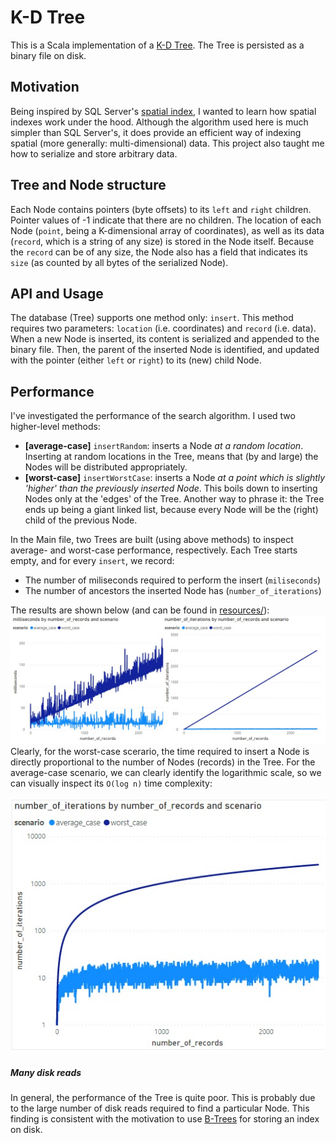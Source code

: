 # K-D Tree

This is a Scala implementation of a [K-D Tree](https://en.wikipedia.org/wiki/K-d_tree). The Tree is persisted as a binary file on disk.

## Motivation
Being inspired by SQL Server's [spatial index](https://docs.microsoft.com/en-us/sql/relational-databases/spatial/spatial-indexes-overview?view=sql-server-ver15#:~:text=SQL%20Server%20supports%20spatial%20data,such%20as%20geometry%20or%20geography.), I wanted to learn how spatial indexes work under the hood. Although the algorithm used here is much simpler than SQL Server's, it does provide an efficient way of indexing spatial (more generally: multi-dimensional) data. This project also taught me how to serialize and store arbitrary data.

## Tree and Node structure
Each Node contains pointers (byte offsets) to its `left` and `right` children. Pointer values of -1 indicate that there are no children. The location of each Node (`point`, being a K-dimensional array of coordinates), as well as its data (`record`, which is a string of any size) is stored in the Node itself. Because the `record` can be of any size, the Node also has a field that indicates its `size` (as counted by all bytes of the serialized Node). 

## API and Usage 
The database (Tree) supports one method only: `insert`. This method requires two parameters: `location` (i.e. coordinates) and `record` (i.e. data). When a new Node is inserted, its content is serialized and appended to the binary file. Then, the parent of the inserted Node is identified, and updated with the pointer (either `left` or `right`) to its (new) child Node.

## Performance
I've investigated the performance of the search algorithm. I used two higher-level methods:
- **[average-case]** `insertRandom`: inserts a Node _at a random location_. Inserting at random locations in the Tree, means that (by and large) the Nodes will be distributed appropriately.
- **[worst-case]** `insertWorstCase`: inserts a Node _at a point which is slightly 'higher' than the previously inserted Node_. This boils down to inserting Nodes only at the 'edges' of the Tree. Another way to phrase it: the Tree ends up being a giant linked list, because every Node will be the (right) child of the previous Node.  

In the Main file, two Trees are built (using above methods) to inspect average- and worst-case performance, respectively. Each Tree starts empty, and for every `insert`, we record:
- The number of miliseconds required to perform the insert (`miliseconds`)
- The number of ancestors the inserted Node has (`number_of_iterations`)  

The results are shown below (and can be found in [resources/](resources/)):
![compare](resources/average_vs_worst_case.jpg)
Clearly, for the worst-case scerario, the time required to insert a Node is directly proportional to the number of Nodes (records) in the Tree. For the average-case scenario, we can clearly identify the logarithmic scale, so we can visually inspect its `O(log n)` time complexity:

![log_scale](resources/log_scale.jpg?s=100)
##### Many disk reads
In general, the performance of the Tree is quite poor. This is probably due to the large number of disk reads required to find a particular Node. This finding is consistent with the motivation to use [B-Trees](https://en.wikipedia.org/wiki/B-tree) for storing an index on disk. 



